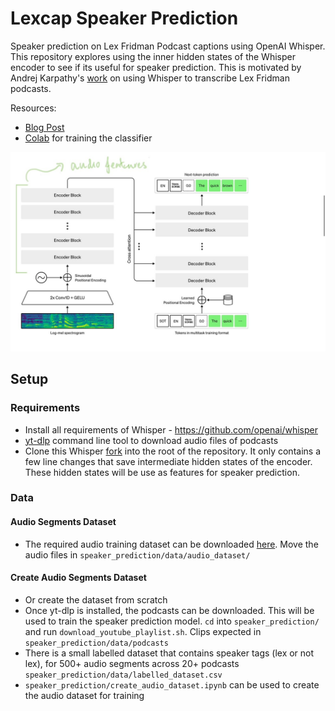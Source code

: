 # Lexcap Speaker Prediction
Speaker prediction on Lex Fridman Podcast captions using OpenAI Whisper. This repository explores using the inner hidden states of the Whisper encoder to see if its useful for speaker prediction. This is motivated by Andrej Karpathy's [work](https://karpathy.ai/lexicap/) on using Whisper to transcribe Lex Fridman podcasts.

Resources:  
* [Blog Post](https://sidhantls.github.io/lex-speaker-prediction)
* [Colab](https://colab.research.google.com/drive/13U6OLMHUo3mo8RhKAvTcVEbroAsQsEx3?usp=sharing) for training the classifier

![approach](approach.png)


## Setup
### Requirements 
* Install all requirements of Whisper - https://github.com/openai/whisper
* [yt-dlp](https://github.com/yt-dlp/yt-dlp) command line tool to download audio files of podcasts
* Clone this Whisper [fork](https://github.com/sidhantls/whisper) into the root of the repository. It only contains a few line changes that save intermediate hidden states of the encoder. These hidden states will be use as features for speaker prediction. 


### Data 
#### Audio Segments Dataset 
* The required audio training dataset can be downloaded [here](https://drive.google.com/file/d/1SF0j1UmMxpwFNeY1wkj3R20pRB7L0a4t/view?usp=share_link). Move the audio files in `speaker_prediction/data/audio_dataset/`

#### Create Audio Segments Dataset
* Or create the dataset from scratch
* Once yt-dlp is installed, the podcasts can be downloaded. This will be used to train the speaker prediction model. `cd` into `speaker_prediction/` and run `download_youtube_playlist.sh`. Clips expected in `speaker_prediction/data/podcasts`
* There is a small labelled dataset that contains speaker tags (lex or not lex), for 500+ audio segments across 20+ podcasts `speaker_prediction/data/labelled_dataset.csv`
* `speaker_prediction/create_audio_dataset.ipynb` can be used to create the audio dataset for training



